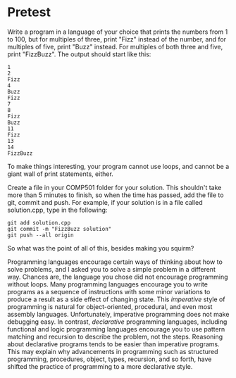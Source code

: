 # Pretest

Write a program in a language of your choice that prints the numbers from 1 to 100, but for multiples of three, print "Fizz" instead of the number, and for multiples of five, print "Buzz" instead. For multiples of both three and five, print "FizzBuzz".
The output should start like this:

    1
    2
    Fizz
    4
    Buzz
    Fizz
    7
    8
    Fizz
    Buzz
    11
    Fizz
    13
    14
    FizzBuzz

To make things interesting, your program cannot use loops, and cannot be a giant wall of print statements, either.

Create a file in your COMP501 folder for your solution. This shouldn't take more than 5 minutes to finish, so when the time has passed, add the file to git, commit and push. For example, if your solution is in a file called solution.cpp, type in the following:

	git add solution.cpp
	git commit -m "FizzBuzz solution"
	git push --all origin

So what was the point of all of this, besides making you squirm?

Programming languages encourage certain ways of thinking about how to solve problems, and I asked you to solve a simple problem in a different way. Chances are, the language you chose did not encourage programming without loops. Many programming languages encourage you to write programs as a sequence of instructions with some minor variations to produce a result as a side effect of changing state. This *imperative* style of programming is natural for object-oriented, procedural, and even most assembly languages. Unfortunately, imperative programming does not make debugging easy. In contrast, *declarative* programming languages, including functional and logic programming languages encourage you to use pattern matching and recursion to describe the problem, not the steps. Reasoning about declarative programs tends to be easier than imperative programs. This may explain why advancements in programming such as structured programming, procedures, object, types, recursion, and so forth, have shifted the practice of programming to a more declarative style.